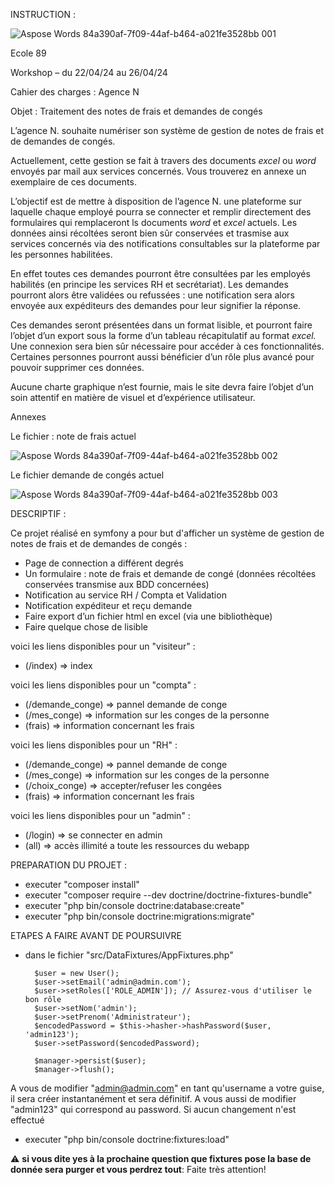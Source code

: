 INSTRUCTION :

![Aspose Words 84a390af-7f09-44af-b464-a021fe3528bb 001](https://github.com/WardenPro/Agence-N/assets/45292453/a9aabcda-616a-407e-96ad-72ef93b13d50)


Ecole 89

Workshop – du 22/04/24 au 26/04/24

Cahier des charges : Agence N

Objet : Traitement des notes de frais et demandes de congés

L’agence N. souhaite numériser son système de gestion de notes de frais et de demandes de congés.

Actuellement, cette gestion se fait à travers des documents *excel* ou *word* envoyés par mail aux services concernés. Vous trouverez en annexe un exemplaire de ces documents.

L’objectif est de mettre à disposition de l’agence N. une plateforme sur laquelle chaque employé pourra se connecter et remplir directement des formulaires qui remplaceront ls documents *word* et *excel* actuels. Les données ainsi récoltées seront bien sûr conservées et trasmise aux services concernés via des notifications consultables sur la plateforme par les personnes habilitées.

En effet toutes ces demandes pourront être consultées par les employés habilités (en principe les services RH et secrétariat). Les demandes pourront alors être validées ou refussées : une notification sera alors envoyée aux expéditeurs des demandes pour leur signifier la réponse.

Ces demandes seront présentées dans un format lisible, et pourront faire l’objet d’un export sous la forme d’un tableau récapitulatif au format *excel.* Une connexion sera bien sûr nécessaire pour accéder à ces fonctionnalités. Certaines personnes pourront aussi bénéficier d’un rôle plus avancé pour pouvoir supprimer ces données.

Aucune charte graphique n’est fournie, mais le site devra faire l’objet d’un soin attentif en matière de visuel et d’expérience utilisateur.

Annexes

Le fichier : note de frais actuel

![Aspose Words 84a390af-7f09-44af-b464-a021fe3528bb 002](https://github.com/WardenPro/Agence-N/assets/45292453/e935fc0b-52ce-4e32-962b-7ef274c8e4a3)

Le fichier demande de congés actuel

![Aspose Words 84a390af-7f09-44af-b464-a021fe3528bb 003](https://github.com/WardenPro/Agence-N/assets/45292453/303ef7ab-2896-4f51-b093-f17fd656add1)

DESCRIPTIF :
 
Ce projet réalisé en symfony a pour but d'afficher un système de gestion de notes de frais et de demandes
de congés :

- Page de connection a différent degrés
- Un formulaire : note de frais et demande de congé (données récoltées conservées
transmise aux BDD concernées)
- Notification au service RH / Compta et Validation
- Notification expéditeur et reçu demande
- Faire export d’un fichier html en excel (via une bibliothèque)
- Faire quelque chose de lisible

 
 
voici les liens disponibles pour un "visiteur" :
 
- (/index) => index

voici les liens disponibles pour un "compta" :
- (/demande_conge) => pannel demande de conge
- (/mes_conge) => information sur les conges de la personne 
- (frais) => information concernant les frais

voici les liens disponibles pour un "RH" :
- (/demande_conge) => pannel demande de conge
- (/mes_conge) => information sur les conges de la personne
- (/choix_conge) => accepter/refuser les congées
- (frais) => information concernant les frais

voici les liens disponibles pour un "admin" :
 
- (/login) => se connecter en admin
- (all) => accès illimité a toute les ressources du webapp
 
PREPARATION DU PROJET :
 
- executer "composer install"
- executer "composer require --dev doctrine/doctrine-fixtures-bundle"
- executer "php bin/console doctrine:database:create"
- executer "php bin/console doctrine:migrations:migrate"

ETAPES A FAIRE AVANT DE POURSUIVRE
 
- dans le fichier "src/DataFixtures/AppFixtures.php"
 
        $user = new User();
        $user->setEmail('admin@admin.com');
        $user->setRoles(['ROLE_ADMIN']); // Assurez-vous d'utiliser le bon rôle
        $user->setNom('admin');
        $user->setPrenom('Administrateur');
        $encodedPassword = $this->hasher->hashPassword($user, 'admin123');
        $user->setPassword($encodedPassword);
 
        $manager->persist($user);
        $manager->flush();
    
 
A vous de modifier "admin@admin.com" en tant qu'username a votre guise, il sera créer instantanément et sera définitif.
A vous aussi de modifier "admin123" qui correspond au password.
Si aucun changement n'est effectué

- executer "php bin/console doctrine:fixtures:load"

:warning: **si vous dite yes à la prochaine question que fixtures pose la base de donnée sera purger et vous perdrez tout**: Faite très attention!
